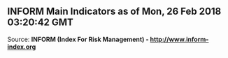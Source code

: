 ## INFORM Main Indicators as of Mon, 26 Feb 2018 03:20:42 GMT

Source: **INFORM (Index For Risk Management) - http://www.inform-index.org**